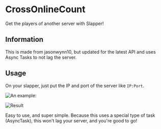 # CrossOnlineCount
Get the players of another server with Slapper!
## Information
This is made from jasonwynn10, but updated for the latest API and uses Async Tasks to not lag the server.
## Usage
On your slapper, just put the IP and port of the server like `IP:Port`.

![An example:](https://drive.google.com/file/d/1Tp9sWTgKvN0d_U_MrEXMwDDjPNnjd654/view?usp=sharing)

![Result](https://drive.google.com/file/d/1Tl8SgQSItC7WRLwLg2A49G19mr-EhrhE/view?usp=sharing)

Easy to use, and super simple. Because this uses a special type of task (AsyncTask), this won't lag your server, and you're good to go!
